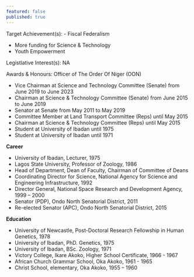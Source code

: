 ```yaml
---
featured: false
published: true
---
```

Target Achievement(s): - Fiscal Federalism
- More funding for Science & Technology
- Youth Empowerment

Legistlative Interest(s): NA

Awards & Honours: Officer of The Order Of Niger (OON)

* Vice Chairman at Science and Technology Committee (Senate) from June 2019 to June 2023
* Chairman at Science & Technology Committee (Senate) from June 2015 to June 2019
* Senator at Senate from May 2011 to May 2019
* Committee Member at Land Transport Committee (Reps) until May 2015
* Chairman at Science & Technology Committee (Reps) until May 2015
* Student at University of Ibadan until 1975
* Student at University of Ibadan until 1971

**Career**

*  University of Ibadan, Lecturer, 1975
*  Lagos State University, Professor of Zoology, 1986
*  Head of Department, Dean of Faculty, Chairman of Committee of Deans
*  Coordinating Director for Science, National Agency for Science and Engineering Infrastructure, 1992
*  Director General, National Space Research and Development Agency, 1999 – 2000
*  Senator (PDP), Ondo North Senatorial District, 2011
*  Re-elected Senator (APC), Ondo North Senatorial District, 2015

**Education**

*  University of Newcastle, Post-Doctoral Research Fellowship in Human Genetics, 1978
*  University of Ibadan, PhD. Genetics, 1975
*  University of Ibadan, BSc. Zoology, 1971
*  Victory College, Ikare Akoko, Higher School Certificate, 1966 - 1967
*  African Church Grammar School, Oka Akoko, 1961 - 1965
*  Christ School, elementary, Oka Akoko, 1955 – 1960
